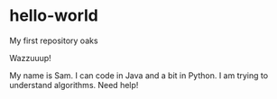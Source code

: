 # hello-world
My first repository oaks

Wazzuuup!

My name is Sam. I can code in Java and a bit in Python.
I am trying to understand algorithms. Need help!
